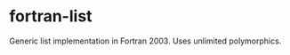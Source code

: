 fortran-list
============

Generic list implementation in Fortran 2003. Uses unlimited polymorphics.
